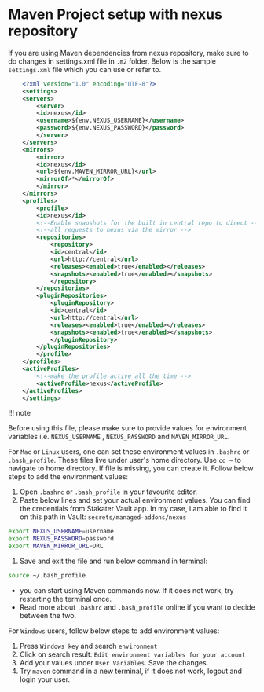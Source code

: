 # Maven Project setup with nexus repository

If you are using Maven dependencies from nexus repository, make sure to do changes in settings.xml file in `.m2` folder. Below is the sample `settings.xml` file which you can use or refer to.

```xml
    <?xml version="1.0" encoding="UTF-8"?>
    <settings>
    <servers>
        <server>
        <id>nexus</id>
        <username>${env.NEXUS_USERNAME}</username>
        <password>${env.NEXUS_PASSWORD}</password>
        </server>
    </servers>
    <mirrors>
        <mirror>
        <id>nexus</id>
        <url>${env.MAVEN_MIRROR_URL}</url>
        <mirrorOf>*</mirrorOf>
        </mirror>
    </mirrors>
    <profiles>
        <profile>
        <id>nexus</id>
        <!--Enable snapshots for the built in central repo to direct -->
        <!--all requests to nexus via the mirror -->
        <repositories>
            <repository>
            <id>central</id>
            <url>http://central</url>
            <releases><enabled>true</enabled></releases>
            <snapshots><enabled>true</enabled></snapshots>
            </repository>
        </repositories>
        <pluginRepositories>
            <pluginRepository>
            <id>central</id>
            <url>http://central</url>
            <releases><enabled>true</enabled></releases>
            <snapshots><enabled>true</enabled></snapshots>
            </pluginRepository>
        </pluginRepositories>
        </profile>
    </profiles>
    <activeProfiles>
        <!--make the profile active all the time -->
        <activeProfile>nexus</activeProfile>
    </activeProfiles>
    </settings>
```

!!! note

Before using this file, please make sure to provide values for environment variables i.e. `NEXUS_USERNAME` , `NEXUS_PASSWORD` and `MAVEN_MIRROR_URL`.

For `Mac` or `Linux` users, one can set these environment values in `.bashrc` or `.bash_profile`. These files live under user's home directory. Use `cd ~` to navigate to home directory. If file is missing, you can create it. Follow below steps to add the environment values:

1. Open `.bashrc` or `.bash_profile` in your favourite editor.
1. Paste below lines and set your actual environment values. You can find the credentials from Stakater Vault app. In my case, i am able to find it on this path in Vault: `secrets/managed-addons/nexus`

```bash
export NEXUS_USERNAME=username
export NEXUS_PASSWORD=password
export MAVEN_MIRROR_URL=URL
```

1. Save and exit the file and run below command in terminal:

```bash
source ~/.bash_profile
```

* you can start using Maven commands now. If it does not work, try restarting the terminal once.
* Read more about `.bashrc` and `.bash_profile` online if you want to decide between the two.

For `Windows` users, follow below steps to add environment values:

1. Press `Windows key` and search `environment`
1. Click on search result: `Edit environment variables for your account`
1. Add your values under `User Variables`. Save the changes.
1. Try `maven` command in a new terminal, if it does not work, logout and login your user.
